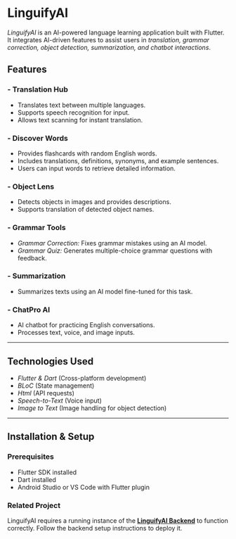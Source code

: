 # LinguifyAI

*LinguifyAI* is an AI-powered language learning application built with Flutter. It integrates AI-driven features to assist users in *translation, grammar correction, object detection, summarization, and chatbot interactions*.

## Features

### - Translation Hub  
  - Translates text between multiple languages.  
  - Supports speech recognition for input.  
  - Allows text scanning for instant translation.  

### - Discover Words  
  - Provides flashcards with random English words.  
  - Includes translations, definitions, synonyms, and example sentences.  
  - Users can input words to retrieve detailed information.  

### - Object Lens  
  - Detects objects in images and provides descriptions.  
  - Supports translation of detected object names.  

### - Grammar Tools  
  - *Grammar Correction:* Fixes grammar mistakes using an AI model.  
  - *Grammar Quiz:* Generates multiple-choice grammar questions with feedback.  

### - Summarization  
  - Summarizes texts using an AI model fine-tuned for this task.  

### - ChatPro AI  
  - AI chatbot for practicing English conversations.  
  - Processes text, voice, and image inputs.  

---

## Technologies Used  

- *Flutter & Dart* (Cross-platform development)  
- *BLoC* (State management)  
- *Html* (API requests)  
- *Speech-to-Text* (Voice input)  
- *Image to Text* (Image handling for object detection)  

---

## Installation & Setup  

### Prerequisites  

- Flutter SDK installed  
- Dart installed  
- Android Studio or VS Code with Flutter plugin

### Related Project  
LinguifyAI requires a running instance of the **[LinguifyAI Backend](https://github.com/rawan-alwadiya/LinguifyAI_Backend)** to function correctly. Follow the backend setup instructions to deploy it.
